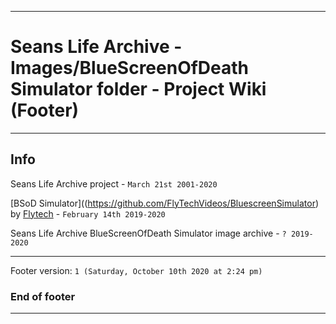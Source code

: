 
***

# Seans Life Archive - Images/BlueScreenOfDeath Simulator folder - Project Wiki (Footer)

***

## Info

Seans Life Archive project - `March 21st 2001-2020`

[BSoD Simulator]((https://github.com/FlyTechVideos/BluescreenSimulator) by [Flytech](https://github.com/FlyTechVideos/) - `February 14th 2019-2020`

Seans Life Archive BlueScreenOfDeath Simulator image archive - `? 2019-2020`

***

Footer version: `1 (Saturday, October 10th 2020 at 2:24 pm)`

### End of footer

***
